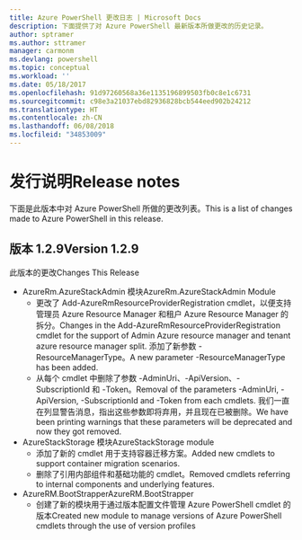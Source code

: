 ```yaml
---
title: Azure PowerShell 更改日志 | Microsoft Docs
description: 下面提供了对 Azure PowerShell 最新版本所做更改的历史记录。
author: sptramer
ms.author: sttramer
manager: carmonm
ms.devlang: powershell
ms.topic: conceptual
ms.workload: ''
ms.date: 05/18/2017
ms.openlocfilehash: 91d97260568a36e1135196899503fb0c8e1c6731
ms.sourcegitcommit: c98e3a21037ebd82936828bcb544eed902b24212
ms.translationtype: HT
ms.contentlocale: zh-CN
ms.lasthandoff: 06/08/2018
ms.locfileid: "34853009"
---
```

# <a name="release-notes"></a><span data-ttu-id="23e8f-103">发行说明</span><span class="sxs-lookup"><span data-stu-id="23e8f-103">Release notes</span></span>

<span data-ttu-id="23e8f-104">下面是此版本中对 Azure PowerShell 所做的更改列表。</span><span class="sxs-lookup"><span data-stu-id="23e8f-104">This is a list of changes made to Azure PowerShell in this release.</span></span>

## <a name="version-129"></a><span data-ttu-id="23e8f-105">版本 1.2.9</span><span class="sxs-lookup"><span data-stu-id="23e8f-105">Version 1.2.9</span></span>

<span data-ttu-id="23e8f-106">此版本的更改</span><span class="sxs-lookup"><span data-stu-id="23e8f-106">Changes This Release</span></span>

* <span data-ttu-id="23e8f-107">AzureRm.AzureStackAdmin 模块</span><span class="sxs-lookup"><span data-stu-id="23e8f-107">AzureRm.AzureStackAdmin Module</span></span>
    + <span data-ttu-id="23e8f-108">更改了 Add-AzureRmResourceProviderRegistration cmdlet，以便支持管理员 Azure Resource Manager 和租户 Azure Resource Manager 的拆分。</span><span class="sxs-lookup"><span data-stu-id="23e8f-108">Changes in the Add-AzureRmResourceProviderRegistration cmdlet for the support of Admin Azure resource manager and tenant azure resource manager split.</span></span> <span data-ttu-id="23e8f-109">添加了新参数 -ResourceManagerType。</span><span class="sxs-lookup"><span data-stu-id="23e8f-109">A new parameter -ResourceManagerType has been added.</span></span>
    + <span data-ttu-id="23e8f-110">从每个 cmdlet 中删除了参数 -AdminUri、-ApiVersion、-SubscriptionId 和 -Token。</span><span class="sxs-lookup"><span data-stu-id="23e8f-110">Removal of the parameters -AdminUri, -ApiVersion, -SubscriptionId and -Token from each cmdlets.</span></span> <span data-ttu-id="23e8f-111">我们一直在列显警告消息，指出这些参数即将弃用，并且现在已被删除。</span><span class="sxs-lookup"><span data-stu-id="23e8f-111">We have been printing warnings that these parameters will be deprecated and now they got removed.</span></span>
* <span data-ttu-id="23e8f-112">AzureStackStorage 模块</span><span class="sxs-lookup"><span data-stu-id="23e8f-112">AzureStackStorage module</span></span>
    + <span data-ttu-id="23e8f-113">添加了新的 cmdlet 用于支持容器迁移方案。</span><span class="sxs-lookup"><span data-stu-id="23e8f-113">Added new cmdlets to support container migration scenarios.</span></span>
    + <span data-ttu-id="23e8f-114">删除了引用内部组件和基础功能的 cmdlet。</span><span class="sxs-lookup"><span data-stu-id="23e8f-114">Removed cmdlets referring to internal components and underlying features.</span></span>
* <span data-ttu-id="23e8f-115">AzureRM.BootStrapper</span><span class="sxs-lookup"><span data-stu-id="23e8f-115">AzureRM.BootStrapper</span></span>
    + <span data-ttu-id="23e8f-116">创建了新的模块用于通过版本配置文件管理 Azure PowerShell cmdlet 的版本</span><span class="sxs-lookup"><span data-stu-id="23e8f-116">Created new module to manage versions of Azure PowerShell cmdlets through the use of version profiles</span></span>